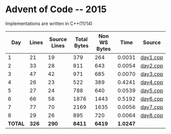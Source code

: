 # Advent of Code -- 2015

Implementations are written in C++(11/14)

Day | Lines | Source Lines | Total Bytes | Non WS Bytes | Time | Source
----|-------|--------------|-------------|--------------|------|-------
1 | 21 | 19 | 379 | 264 | 0.0031 | [day1.cpp](https://github.com/willkill07/adventofcode/blob/master/src/day1.cpp)
2 | 33 | 28 | 811 | 643 | 0.0054 | [day2.cpp](https://github.com/willkill07/adventofcode/blob/master/src/day2.cpp)
3 | 47 | 42 | 971 | 685 | 0.0070 | [day3.cpp](https://github.com/willkill07/adventofcode/blob/master/src/day3.cpp)
4 | 26 | 23 | 522 | 389 | 0.4241 | [day4.cpp](https://github.com/willkill07/adventofcode/blob/master/src/day4.cpp)
5 | 27 | 24 | 788 | 640 | 0.0539 | [day5.cpp](https://github.com/willkill07/adventofcode/blob/master/src/day5.cpp)
6 | 66 | 58 | 1876 | 1443 | 0.5192 | [day6.cpp](https://github.com/willkill07/adventofcode/blob/master/src/day6.cpp)
7 | 77 | 70 | 2169 | 1635 | 0.0056 | [day7.cpp](https://github.com/willkill07/adventofcode/blob/master/src/day7.cpp)
8 | 29 | 26 | 895 | 720 | 0.0064 | [day8.cpp](https://github.com/willkill07/adventofcode/blob/master/src/day8.cpp)
**TOTAL** | **326** | **290** | **8411** | **6419** | **1.0247** |
